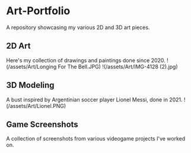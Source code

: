 # Art-Portfolio
A repository showcasing my various 2D and 3D art pieces. 

## 2D Art
Here's my collection of drawings and paintings done since 2020.
!(/assets/Art/Longing For The Bell.JPG)
!(/assets/Art/IMG-4128 (2).jpg)

## 3D Modeling
A bust inspired by Argentinian soccer player Lionel Messi, done in 2021.
!(/assets/Art/Lionel.PNG)

## Game Screenshots
A collection of screenshots from various videogame projects I've worked on.


